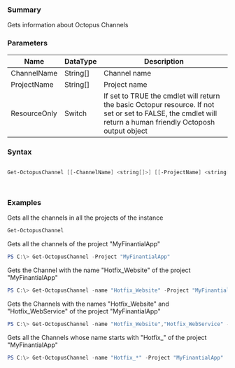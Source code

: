 ﻿### Summary
Gets information about Octopus Channels
### Parameters
| Name | DataType          | Description |
| ------------- | ----------- | ----------- |
| ChannelName | String[] |  Channel name     |
| ProjectName | String[] |  Project name     |
| ResourceOnly | Switch |  If set to TRUE the cmdlet will return the basic Octopur resource. If not set or set to FALSE, the cmdlet will return a human friendly Octoposh  output object     |

### Syntax
``` powershell

Get-OctopusChannel [[-ChannelName] <string[]>] [[-ProjectName] <string[]>] [-ResourceOnly <SwitchParameter>] [<CommonParameters>]




``` 

### Examples
Gets all the channels in all the projects of the instance

 ```powershell 
Get-OctopusChannel
 ``` 

Gets all the channels of the project "MyFinantialApp"

 ``` powershell 
 PS C:\> Get-OctopusChannel -Project "MyFinantialApp"
 ``` 

Gets the Channel with the name "Hotfix_Website" of the project "MyFinantialApp"

 ``` powershell 
 PS C:\> Get-OctopusChannel -name "Hotfix_Website" -Project "MyFinantialApp"
 ``` 

Gets the Channels with the names "Hotfix_Website" and "Hotfix_WebService" of the project "MyFinantialApp"

 ``` powershell 
 PS C:\> Get-OctopusChannel -name "Hotfix_Website","Hotfix_WebService" -Project "MyFinantialApp"
 ``` 

Gets all the Channels whose name starts with "Hotfix_" of the project "MyFinantialApp"

 ``` powershell 
 PS C:\> Get-OctopusChannel -name "Hotfix_*" -Project "MyFinantialApp"
 ``` 


